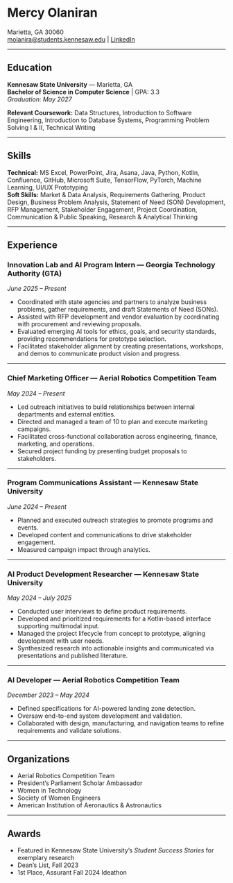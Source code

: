 # Mercy Olaniran

Marietta, GA 30060  
[molanira@students.kennesaw.edu](mailto:molanira@students.kennesaw.edu) |  [LinkedIn](https://www.linkedin.com/in/mercyolaniran)

---

## Education
**Kennesaw State University** — Marietta, GA  
**Bachelor of Science in Computer Science** | GPA: 3.3  
_Graduation: May 2027_

**Relevant Coursework:** Data Structures, Introduction to Software Engineering, Introduction to Database Systems, Programming Problem Solving I & II, Technical Writing

---

## Skills
**Technical:** MS Excel, PowerPoint, Jira, Asana, Java, Python, Kotlin, Confluence, GitHub, Microsoft Suite, TensorFlow, PyTorch, Machine Learning, UI/UX Prototyping  
**Soft Skills:** Market & Data Analysis, Requirements Gathering, Product Design, Business Problem Analysis, Statement of Need (SON) Development, RFP Management, Stakeholder Engagement, Project Coordination, Communication & Public Speaking, Research & Analytical Thinking

---

## Experience

### Innovation Lab and AI Program Intern — Georgia Technology Authority (GTA)  
_June 2025 – Present_  
- Coordinated with state agencies and partners to analyze business problems, gather requirements, and draft Statements of Need (SONs).  
- Assisted with RFP development and vendor evaluation by coordinating with procurement and reviewing proposals.  
- Evaluated emerging AI tools for ethics, goals, and security standards, providing recommendations for prototype selection.  
- Facilitated stakeholder alignment by creating presentations, workshops, and demos to communicate product vision and progress.

---

### Chief Marketing Officer — Aerial Robotics Competition Team  
_May 2024 – Present_  
- Led outreach initiatives to build relationships between internal departments and external entities.  
- Directed and managed a team of 10 to plan and execute marketing campaigns.  
- Facilitated cross-functional collaboration across engineering, finance, marketing, and operations.  
- Secured project funding by presenting budget proposals to stakeholders.  

---

### Program Communications Assistant — Kennesaw State University  
_June 2024 – Present_  
- Planned and executed outreach strategies to promote programs and events.  
- Developed content and communications to drive stakeholder engagement.  
- Measured campaign impact through analytics.  

---

### AI Product Development Researcher — Kennesaw State University  
_May 2024 – July 2025_  
- Conducted user interviews to define product requirements.  
- Developed and prioritized requirements for a Kotlin-based interface supporting multimodal input.  
- Managed the project lifecycle from concept to prototype, aligning development with user needs.  
- Synthesized research into actionable insights and communicated via presentations and published literature.  

---

### AI Developer — Aerial Robotics Competition Team  
_December 2023 – May 2024_  
- Defined specifications for AI-powered landing zone detection.  
- Oversaw end-to-end system development and validation.  
- Collaborated with design, manufacturing, and navigation teams to refine requirements and validate solutions.  

---

## Organizations
- Aerial Robotics Competition Team  
- President’s Parliament Scholar Ambassador  
- Women in Technology  
- Society of Women Engineers  
- American Institution of Aeronautics & Astronautics  

---

## Awards
- Featured in Kennesaw State University’s *Student Success Stories* for exemplary research  
- Dean’s List, Fall 2023  
- 1st Place, Assurant Fall 2024 Ideathon  

